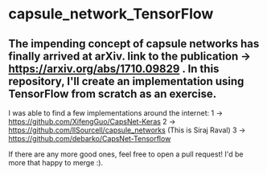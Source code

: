 # capsule_network_TensorFlow
The impending concept of capsule networks has finally arrived at arXiv. link to the publication -> https://arxiv.org/abs/1710.09829 . In this repository, I'll create an implementation using TensorFlow from scratch as an exercise.
-------------------------------------------------------------------------------------------------------------------------------
I was able to find a few implementations around the internet:
1 -> https://github.com/XifengGuo/CapsNet-Keras 
2 -> https://github.com/llSourcell/capsule_networks (This is Siraj Raval)
3 -> https://github.com/debarko/CapsNet-Tensorflow 

If there are any more good ones, feel free to open a pull request! I'd be more that happy to merge :).
